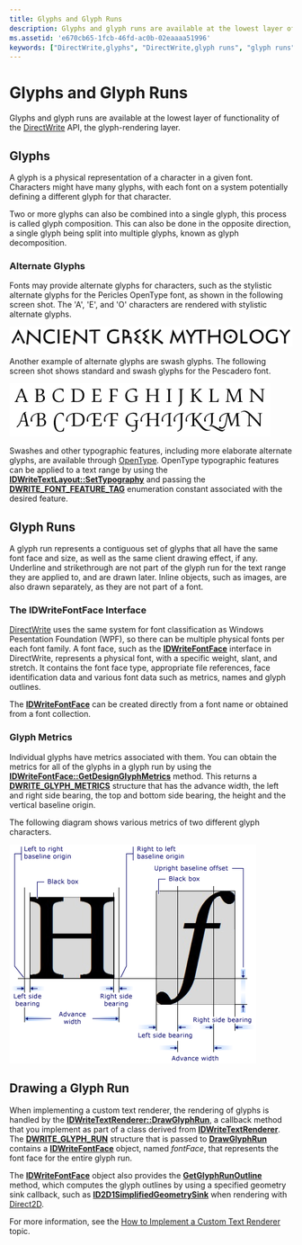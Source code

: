 ```yaml
---
title: Glyphs and Glyph Runs
description: Glyphs and glyph runs are available at the lowest layer of functionality of the DirectWrite API, the glyph-rendering layer.
ms.assetid: 'e670cb65-1fcb-46fd-ac0b-02eaaaa51996'
keywords: ["DirectWrite,glyphs", "DirectWrite,glyph runs", "glyph runs", "glyphs"]
---
```


# Glyphs and Glyph Runs

Glyphs and glyph runs are available at the lowest layer of functionality of the [DirectWrite](direct-write-portal.md) API, the glyph-rendering layer.

## Glyphs

A glyph is a physical representation of a character in a given font. Characters might have many glyphs, with each font on a system potentially defining a different glyph for that character.

Two or more glyphs can also be combined into a single glyph, this process is called glyph composition. This can also be done in the opposite direction, a single glyph being split into multiple glyphs, known as glyph decomposition.

### Alternate Glyphs

Fonts may provide alternate glyphs for characters, such as the stylistic alternate glyphs for the Pericles OpenType font, as shown in the following screen shot. The 'A', 'E', and 'O' characters are rendered with stylistic alternate glyphs.

![screen shot of "ancient green mythology", with the "a", "e", and "o" using alternate glyphs](images/opentypealternateglyphs.png)

Another example of alternate glyphs are swash glyphs. The following screen shot shows standard and swash glyphs for the Pescadero font.

![screen shot of the letters "a" through "n" in standard and swash glyphs](images/opentypeswashstandard.png)

Swashes and other typographic features, including more elaborate alternate glyphs, are available through [OpenType](https://msdn.microsoft.com/library/windows/desktop/dd319097). OpenType typographic features can be applied to a text range by using the [**IDWriteTextLayout::SetTypography**](idwritetextlayout-settypography.md) and passing the [**DWRITE\_FONT\_FEATURE\_TAG**](dwrite-font-feature-tag.md) enumeration constant associated with the desired feature.

## Glyph Runs

A glyph run represents a contiguous set of glyphs that all have the same font face and size, as well as the same client drawing effect, if any. Underline and strikethrough are not part of the glyph run for the text range they are applied to, and are drawn later. Inline objects, such as images, are also drawn separately, as they are not part of a font.

### The IDWriteFontFace Interface

[DirectWrite](direct-write-portal.md) uses the same system for font classification as Windows Pesentation Foundation (WPF), so there can be multiple physical fonts per each font family. A font face, such as the [**IDWriteFontFace**](idwritefontface.md) interface in DirectWrite, represents a physical font, with a specific weight, slant, and stretch. It contains the font face type, appropriate file references, face identification data and various font data such as metrics, names and glyph outlines.

The [**IDWriteFontFace**](idwritefontface.md) can be created directly from a font name or obtained from a font collection.

### Glyph Metrics

Individual glyphs have metrics associated with them. You can obtain the metrics for all of the glyphs in a glyph run by using the [**IDWriteFontFace::GetDesignGlyphMetrics**](idwritefontface-getdesignglyphmetrics.md) method. This returns a [**DWRITE\_GLYPH\_METRICS**](dwrite-glyph-metrics.md) structure that has the advance width, the left and right side bearing, the top and bottom side bearing, the height and the vertical baseline origin.

The following diagram shows various metrics of two different glyph characters.

![diagram of the metrics of two different glyphs](images/twoglyphs.png)

## Drawing a Glyph Run

When implementing a custom text renderer, the rendering of glyphs is handled by the [**IDWriteTextRenderer::DrawGlyphRun**](idwritetextrenderer-drawglyphrun.md), a callback method that you implement as part of a class derived from [**IDWriteTextRenderer**](idwritetextrenderer.md). The [**DWRITE\_GLYPH\_RUN**](dwrite-glyph-run.md) structure that is passed to [**DrawGlyphRun**](idwritebitmaprendertarget-drawglyphrun.md) contains a [**IDWriteFontFace**](idwritefontface.md) object, named *fontFace*, that represents the font face for the entire glyph run.

The [**IDWriteFontFace**](idwritefontface.md) object also provides the [**GetGlyphRunOutline**](idwritefontface-getglyphrunoutline.md) method, which computes the glyph outlines by using a specified geometry sink callback, such as [**ID2D1SimplifiedGeometrySink**](https://msdn.microsoft.com/library/windows/desktop/dd316919) when rendering with [Direct2D](direct2d.direct2d_portal.xml).

For more information, see the [How to Implement a Custom Text Renderer](how-to-implement-a-custom-text-renderer.md) topic.

 

 




